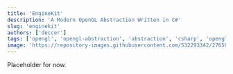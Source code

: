 ```yaml
---
title: 'EngineKit'
description: 'A Modern OpenGL Abstraction Written in C#'
slug: 'enginekit'
authors: ['deccer']
tags: ['opengl', 'opengl-abstraction', 'abstraction', 'csharp', 'opengl46', 'modern-opengl']
image: 'https://repository-images.githubusercontent.com/532293342/27650880-6a18-41e4-ad6d-d8164761c5a1'
---
```


Placeholder for now.